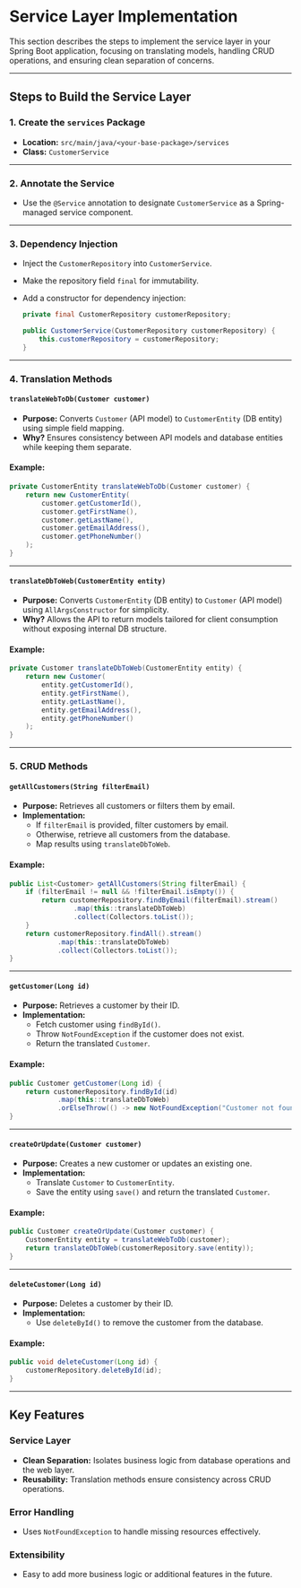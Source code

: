 # Service Layer Implementation

This section describes the steps to implement the service layer in your Spring Boot application, focusing on translating models, handling CRUD operations, and ensuring clean separation of concerns.

---

## Steps to Build the Service Layer

### 1. Create the `services` Package

- **Location:** `src/main/java/<your-base-package>/services`
- **Class:** `CustomerService`

---

### 2. Annotate the Service

- Use the `@Service` annotation to designate `CustomerService` as a Spring-managed service component.

---

### 3. Dependency Injection

- Inject the `CustomerRepository` into `CustomerService`.
- Make the repository field `final` for immutability.
- Add a constructor for dependency injection:

  ```java
  private final CustomerRepository customerRepository;

  public CustomerService(CustomerRepository customerRepository) {
      this.customerRepository = customerRepository;
  }
  ```

---

### 4. Translation Methods

#### `translateWebToDb(Customer customer)`

- **Purpose:** Converts `Customer` (API model) to `CustomerEntity` (DB entity) using simple field mapping.
- **Why?** Ensures consistency between API models and database entities while keeping them separate.

#### Example:

```java
private CustomerEntity translateWebToDb(Customer customer) {
    return new CustomerEntity(
        customer.getCustomerId(),
        customer.getFirstName(),
        customer.getLastName(),
        customer.getEmailAddress(),
        customer.getPhoneNumber()
    );
}
```

---

#### `translateDbToWeb(CustomerEntity entity)`

- **Purpose:** Converts `CustomerEntity` (DB entity) to `Customer` (API model) using `AllArgsConstructor` for simplicity.
- **Why?** Allows the API to return models tailored for client consumption without exposing internal DB structure.

#### Example:

```java
private Customer translateDbToWeb(CustomerEntity entity) {
    return new Customer(
        entity.getCustomerId(),
        entity.getFirstName(),
        entity.getLastName(),
        entity.getEmailAddress(),
        entity.getPhoneNumber()
    );
}
```

---

### 5. CRUD Methods

#### `getAllCustomers(String filterEmail)`

- **Purpose:** Retrieves all customers or filters them by email.
- **Implementation:**
  - If `filterEmail` is provided, filter customers by email.
  - Otherwise, retrieve all customers from the database.
  - Map results using `translateDbToWeb`.

#### Example:

```java
public List<Customer> getAllCustomers(String filterEmail) {
    if (filterEmail != null && !filterEmail.isEmpty()) {
        return customerRepository.findByEmail(filterEmail).stream()
                .map(this::translateDbToWeb)
                .collect(Collectors.toList());
    }
    return customerRepository.findAll().stream()
            .map(this::translateDbToWeb)
            .collect(Collectors.toList());
}
```

---

#### `getCustomer(Long id)`

- **Purpose:** Retrieves a customer by their ID.
- **Implementation:**
  - Fetch customer using `findById()`.
  - Throw `NotFoundException` if the customer does not exist.
  - Return the translated `Customer`.

#### Example:

```java
public Customer getCustomer(Long id) {
    return customerRepository.findById(id)
            .map(this::translateDbToWeb)
            .orElseThrow(() -> new NotFoundException("Customer not found with ID: " + id));
}
```

---

#### `createOrUpdate(Customer customer)`

- **Purpose:** Creates a new customer or updates an existing one.
- **Implementation:**
  - Translate `Customer` to `CustomerEntity`.
  - Save the entity using `save()` and return the translated `Customer`.

#### Example:

```java
public Customer createOrUpdate(Customer customer) {
    CustomerEntity entity = translateWebToDb(customer);
    return translateDbToWeb(customerRepository.save(entity));
}
```

---

#### `deleteCustomer(Long id)`

- **Purpose:** Deletes a customer by their ID.
- **Implementation:**
  - Use `deleteById()` to remove the customer from the database.

#### Example:

```java
public void deleteCustomer(Long id) {
    customerRepository.deleteById(id);
}
```

---

## Key Features

### **Service Layer**

- **Clean Separation:** Isolates business logic from database operations and the web layer.
- **Reusability:** Translation methods ensure consistency across CRUD operations.

### **Error Handling**

- Uses `NotFoundException` to handle missing resources effectively.

### **Extensibility**

- Easy to add more business logic or additional features in the future.
